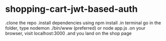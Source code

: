 # shopping-cart-jwt-based-auth

.clone the repo
.install dependencies using npm install
.in terminal go in the folder, type nodemon ./bin/www (preferred) or node app.js
.on your browser, visit localhost:3000
.and you land on the shop page
